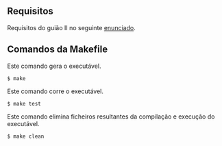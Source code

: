 ## Requisitos
Requisitos do guião II no seguinte [enunciado](https://github.com/Katilho/LI3/blob/main/guiao-2/LI3-Guia%CC%83o%20II.pdf).  

## Comandos da Makefile
Este comando gera o executável.
```
$ make
```  
Este comando corre o executável.
```
$ make test
```  
Este comando elimina ficheiros resultantes da compilação e execução do executável.
```
$ make clean
```  
